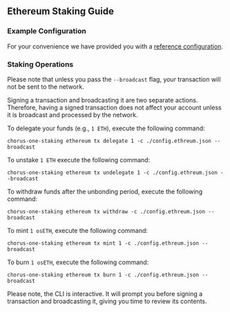 ## Ethereum Staking Guide

### Example Configuration

For your convenience we have provided you with a [reference configuration](./example/config.ethereum.json).

### Staking Operations

Please note that unless you pass the `--broadcast` flag, your transaction will not be sent to the network.

Signing a transaction and broadcasting it are two separate actions. Therefore, having a signed transaction does not affect your account unless it is broadcast and processed by the network.

To delegate your funds (e.g., `1 ETH`), execute the following command:

```
chorus-one-staking ethereum tx delegate 1 -c ./config.ethreum.json --broadcast
```

To unstake `1 ETH` execute the following command:

```
chorus-one-staking ethereum tx undelegate 1 -c ./config.ethreum.json --broadcast
```

To withdraw funds after the unbonding period, execute the following command:

```
chorus-one-staking ethereum tx withdraw -c ./config.ethreum.json --broadcast
```

To mint `1 osETH`, execute the following command:

```
chorus-one-staking ethereum tx mint 1 -c ./config.ethreum.json --broadcast
```

To burn `1 osETH`, execute the following command:

```
chorus-one-staking ethereum tx burn 1 -c ./config.ethreum.json --broadcast
```

Please note, the CLI is interactive. It will prompt you before signing a transaction and broadcasting it, giving you time to review its contents.
